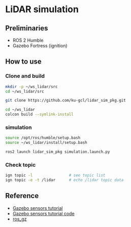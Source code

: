 # LiDAR simulation
## Preliminaries
- ROS 2 Humble
- Gazebo Fortress (ignition)

## How to use
### Clone and build

```bash
mkdir -p ~/ws_lidar/src
cd ~/ws_lidar/src

git clone https://github.com/ku-gcl/lidar_sim_pkg.git

cd ~/ws_lidar
colcon build --symlink-install
```


### simulation

```bash
source /opt/ros/humble/setup.bash
source ~/ws_lidar/install/setup.bash

ros2 launch lidar_sim_pkg simulation.launch.py
```

### Check topic

```bash
ign topic -l                # see topic list
ign topic -e -t /lidar      # echo /lidar topic data
```


## Reference
- [Gazebo sensors tutorial](https://gazebosim.org/docs/fortress/sensors/)
- [Gazebo sensors tutorial code](https://github.com/gazebosim/docs/tree/master/fortress/tutorials/sensors)
- [ros_gz](https://github.com/gazebosim/ros_gz?tab=readme-ov-file)
